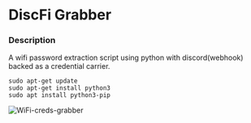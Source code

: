 # DiscFi Grabber
### Description 
A wifi password extraction script using python with discord(webhook) backed as a credential carrier.

```
sudo apt-get update
sudo apt-get install python3
sudo apt install python3-pip
```

![WiFi-creds-grabber](https://user-images.githubusercontent.com/90444898/183304048-4b16ec17-7d33-40eb-9285-af54351ad3dc.jpg)

